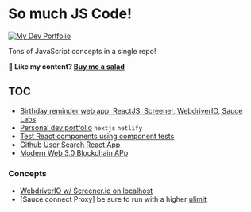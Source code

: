 # So much JS Code!

[![My Dev Portfolio](https://api.netlify.com/api/v1/badges/ae0fc361-7a70-4c05-967e-ff1117244446/deploy-status)](https://app.netlify.com/sites/boring-goldwasser-4ff12b/deploys)

Tons of JavaScript concepts in a single repo!

**🥗 Like my content? [Buy me a salad](https://www.buymeacoffee.com/nikolaya)**

## TOC

- [Birthday reminder web app, ReactJS, Screener, WebdriverIO, Sauce Labs](./birthday-reminder)
- [Personal dev portfolio](./dev-portfolio) `nextjs` `netlify`
- [Test React components using component tests](./testing-js/react-components/test-app/)
- [Github User Search React App](./github-user-search/)
- [Modern Web 3.0 Blockchain APp]()

### Concepts

- [WebdriverIO w/ Screener.io on localhost](./birthday-reminder/wdio.conf.js)
- [Sauce connect Proxy] be sure to run with a higher [ulimit](https://support.saucelabs.com/hc/en-us/articles/115005571668)
